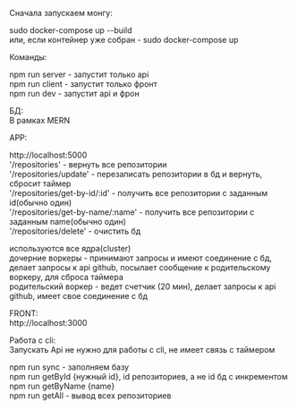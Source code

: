 Сначала запускаем монгу:  

sudo docker-compose up --build  
или, если контейнер уже собран - sudo docker-compose up  

Команды:  

npm run server - запустит только api  
npm run client - запустит только фронт  
npm run dev - запустит api и фрон  

БД:  
В рамках MERN  

APP:  

http://localhost:5000  
'/repositories' - вернуть все репозитории  
'/repositories/update' - перезаписать репозитории в бд и вернуть, сбросит таймер  
'/repositories/get-by-id/:id' - получить все репозитории с заданным id(обычно один)  
'/repositories/get-by-name/:name' - получить все репозитории с заданным name(обычно один)  
'/repositories/delete' - очистить бд  

используются все ядра(cluster)  
дочерние воркеры - принимают запросы и имеют соединение с бд, делает запросы к api github, посылает сообщение к родительскому воркеру, для сброса таймера  
родительский воркер - ведет счетчик (20 мин), делает запросы к api github, имеет свое соединение с бд  

FRONT:  
http://localhost:3000  

Работа с cli:  
Запускать Api не нужно для работы с cli, не имеет связь с таймером  

npm run sync - заполняем базу  
npm run getById {нужный id}, id репозиториев, а не id бд с инкрементом  
npm run getByName {name}  
npm run getAll - вывод всех репозиториев  